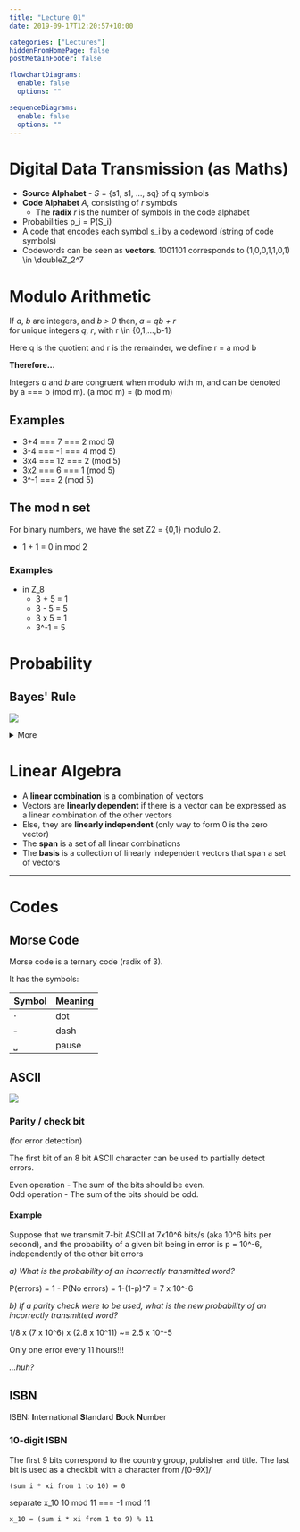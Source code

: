 ```yaml
---
title: "Lecture 01"
date: 2019-09-17T12:20:57+10:00

categories: ["Lectures"]
hiddenFromHomePage: false
postMetaInFooter: false

flowchartDiagrams:
  enable: false
  options: ""

sequenceDiagrams:
  enable: false
  options: ""
---
```


# Digital Data Transmission (as Maths)

- **Source Alphabet** - _S_ = {s1, s1, ..., sq} of q symbols
- **Code Alphabet** _A_, consisting of _r_ symbols
  - The **radix** _r_ is the number of symbols in the code alphabet
- Probabilities p_i = P(S_i)
- A code that encodes each symbol s_i by a codeword (string of code symbols)
- Codewords can be seen as **vectors**. 1001101 corresponds to (1,0,0,1,1,0,1) \in \doubleZ_2^7

# Modulo Arithmetic

If _a_, _b_ are integers, and _b > 0_ then, _a = qb + r_  
for unique integers _q_, _r_, with r \in {0,1,...,b-1}

Here q is the quotient and r is the remainder, we define r = a mod b

**Therefore...**

Integers _a_ and _b_ are congruent when modulo with m, and can be denoted by a === b (mod m).
(a mod m) = (b mod m)

## Examples

- 3+4 === 7 === 2 mod 5)
- 3-4 === -1 === 4 mod 5)
- 3x4 === 12 === 2 (mod 5)
- 3x2 === 6 === 1 (mod 5)
- 3^-1 === 2 (mod 5)

## The mod n set

For binary numbers, we have the set Z2 = {0,1} modulo 2.

- 1 + 1 = 0 in mod 2

### Examples

- in Z_8
  - 3 + 5 = 1
  - 3 - 5 = 5
  - 3 x 5 = 1
  - 3^-1 = 5

# Probability

## Bayes' Rule

![](https://miro.medium.com/max/1468/1*LB-G6WBuswEfpg20FMighA.png)

<details><summary>More</summary>
<img src="https://images.squarespace-cdn.com/content/v1/54e50c15e4b058fc6806d068/1453490707056-2PF9LAZEDO3GBJYWYU00/ke17ZwdGBToddI8pDm48kG7ejt4vIFQNL8gw02H4tglZw-zPPgdn4jUwVcJE1ZvWQUxwkmyExglNqGp0IvTJZamWLI2zvYWH8K3-s_4yszcp2ryTI0HqTOaaUohrI8PIL5qfmBPuCWOsBolAJrR_0bcFLhcJww53qBDxtFJXu78KMshLAGzx4R3EDFOm1kBS/image-asset.jpeg?format=750w"/></details>

# Linear Algebra

- A **linear combination** is a combination of vectors
- Vectors are **linearly dependent** if there is a vector can be expressed as a linear combination of the other vectors
- Else, they are **linearly independent** (only way to form 0 is the zero vector)
- The **span** is a set of all linear combinations
- The **basis** is a collection of linearly independent vectors that span a set of vectors

---

# Codes

## Morse Code

Morse code is a ternary code (radix of 3).

It has the symbols:

| Symbol   | Meaning |
| -------- | ------- |
| &middot; | dot     |
| &hyphen; | dash    |
| &#x23b5; | pause   |

## ASCII

![](https://www.sciencebuddies.org/references/ascii-table.png)

### Parity / check bit

(for error detection)

The first bit of an 8 bit ASCII character can be used to partially detect errors.

Even operation - The sum of the bits should be even.  
Odd operation - The sum of the bits should be odd.

#### Example

Suppose that we transmit 7-bit ASCII at 7x10^6 bits/s (aka 10^6 bits per second), and the probability of a given bit being in error is p = 10^-6, independently of the other bit errors

_a) What is the probability of an incorrectly transmitted word?_

P(errors) = 1 - P(No errors) = 1-(1-p)^7 = 7 x 10^-6

_b) If a parity check were to be used, what is the new probability of an incorrectly transmitted word?_

1/8 x (7 x 10^6) x (2.8 x 10^11) ~= 2.5 x 10^-5

Only one error every 11 hours!!!

_...huh?_

## ISBN

ISBN: **I**nternational **S**tandard **B**ook **N**umber

### 10-digit ISBN

The first 9 bits correspond to the country group, publisher and title. The last bit is used as a checkbit with a character from /[0-9X]/

`(sum i * xi from 1 to 10) = 0`

separate x_10
10 mod 11 === -1 mod 11

`x_10 = (sum i * xi from 1 to 9) % 11`
